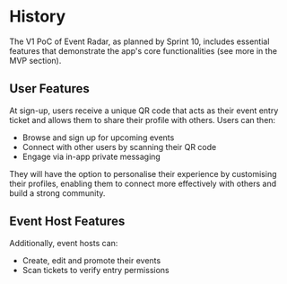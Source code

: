 # History

The V1 PoC of Event Radar, as planned by Sprint 10, includes essential features that demonstrate the app's core functionalities (see more in the MVP section). 

## User Features

At sign-up, users receive a unique QR code that acts as their event entry ticket and allows them to share their profile with others. Users can then:

- Browse and sign up for upcoming events
- Connect with other users by scanning their QR code
- Engage via in-app private messaging

They will have the option to personalise their experience by customising their profiles, enabling them to connect more effectively with others and build a strong community. 

## Event Host Features

Additionally, event hosts can:

- Create, edit and promote their events
- Scan tickets to verify entry permissions